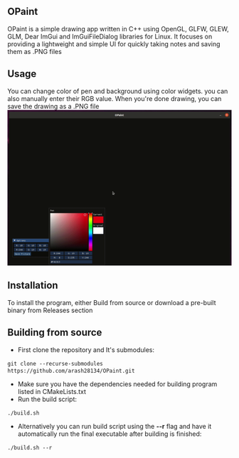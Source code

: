 ## OPaint
OPaint is a simple drawing app written in C++ using OpenGL, GLFW, GLEW, GLM, Dear ImGui and ImGuiFileDialog libraries for Linux. It focuses on providing a lightweight and simple UI for quickly taking notes and saving them as .PNG files
## Usage
You can change color of pen and background using color widgets. you can also manually enter their RGB value.
When you're done drawing, you can save the drawing as a .PNG file
![Alt text](preview.gif?raw=true "Preview Gif")
## Installation
To install the program, either Build from source or download a pre-built binary from Releases section
## Building from source
- First clone the repository and It's submodules:
```
git clone --recurse-submodules https://github.com/arash28134/OPaint.git
```
- Make sure you have the dependencies needed for building program listed in CMakeLists.txt
- Run the build script:
```
./build.sh
```
- Alternatively you can run build script using the **--r** flag and have it automatically run the final executable after building is finished:
```
./build.sh --r
```